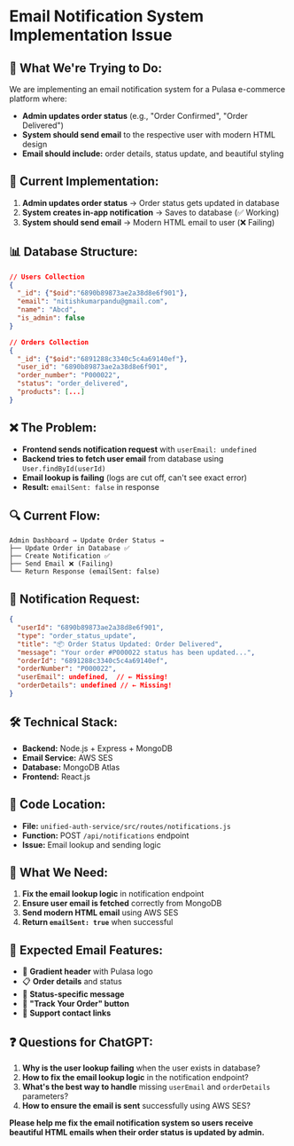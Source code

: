 # Email Notification System Implementation Issue

## 🎯 **What We're Trying to Do:**
We are implementing an email notification system for a Pulasa e-commerce platform where:
- **Admin updates order status** (e.g., "Order Confirmed", "Order Delivered")
- **System should send email** to the respective user with modern HTML design
- **Email should include:** order details, status update, and beautiful styling

## 🔧 **Current Implementation:**
1. **Admin updates order status** → Order status gets updated in database
2. **System creates in-app notification** → Saves to database (✅ Working)
3. **System should send email** → Modern HTML email to user (❌ Failing)

## 📊 **Database Structure:**
```json
// Users Collection
{
  "_id": {"$oid":"6890b89873ae2a38d8e6f901"},
  "email": "nitishkumarpandu@gmail.com",
  "name": "Abcd",
  "is_admin": false
}

// Orders Collection  
{
  "_id": {"$oid":"6891288c3340c5c4a69140ef"},
  "user_id": "6890b89873ae2a38d8e6f901",
  "order_number": "P000022",
  "status": "order_delivered",
  "products": [...]
}
```

## ❌ **The Problem:**
- **Frontend sends notification request** with `userEmail: undefined`
- **Backend tries to fetch user email** from database using `User.findById(userId)`
- **Email lookup is failing** (logs are cut off, can't see exact error)
- **Result:** `emailSent: false` in response

## 🔍 **Current Flow:**
```
Admin Dashboard → Update Order Status → 
├── Update Order in Database ✅
├── Create Notification ✅  
├── Send Email ❌ (Failing)
└── Return Response (emailSent: false)
```

## 📝 **Notification Request:**
```json
{
  "userId": "6890b89873ae2a38d8e6f901",
  "type": "order_status_update",
  "title": "📦 Order Status Updated: Order Delivered",
  "message": "Your order #P000022 status has been updated...",
  "orderId": "6891288c3340c5c4a69140ef",
  "orderNumber": "P000022",
  "userEmail": undefined,  // ← Missing!
  "orderDetails": undefined // ← Missing!
}
```

## 🛠️ **Technical Stack:**
- **Backend:** Node.js + Express + MongoDB
- **Email Service:** AWS SES
- **Database:** MongoDB Atlas
- **Frontend:** React.js

## 📁 **Code Location:**
- **File:** `unified-auth-service/src/routes/notifications.js`
- **Function:** POST `/api/notifications` endpoint
- **Issue:** Email lookup and sending logic

## 🎯 **What We Need:**
1. **Fix the email lookup logic** in notification endpoint
2. **Ensure user email is fetched** correctly from MongoDB
3. **Send modern HTML email** using AWS SES
4. **Return `emailSent: true`** when successful

## 🔧 **Expected Email Features:**
- 🎨 **Gradient header** with Pulasa logo
- 📋 **Order details** and status
- 🎉 **Status-specific message**
- 📱 **"Track Your Order" button**
- 📧 **Support contact links**

## ❓ **Questions for ChatGPT:**
1. **Why is the user lookup failing** when the user exists in database?
2. **How to fix the email lookup logic** in the notification endpoint?
3. **What's the best way to handle** missing `userEmail` and `orderDetails` parameters?
4. **How to ensure the email is sent** successfully using AWS SES?

**Please help me fix the email notification system so users receive beautiful HTML emails when their order status is updated by admin.** 
